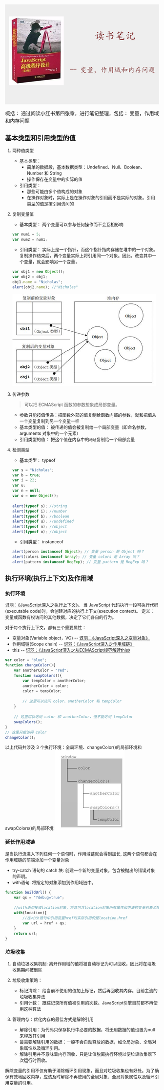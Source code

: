 ![变量，作用域和内存问题](变量，作用域和内存问题/1.png)

<font face="微软雅黑" size="3">概括： 通过阅读小红书第四张章，进行笔记整理，包括： 变量，作用域和内存问题</font> 
<!-- more -->


## 基本类型和引用类型的值

1. 两种值类型
    * 基本类型： 
      - 简单的数据段，基本数据类型：Undefined、Null、Boolean、Number 和 String
      - 操作保存在变量中的实际的值
    * 引用类型： 
      - 那些可能由多个值构成的对象
      - 在操作对象时，实际上是在操作对象的引用而不是实际的对象。引用类型的值是按引用访问的

2. 复制变量值
    * 基本类型： 两个变量可以参与任何操作而不会互相影响
    ```js
    var num1 = 5;
    var num2 = num1;
    ```

    * 引用类型： 实际上是一个指针，而这个指针指向存储在堆中的一个对象。复制操作结束后，两个变量实际上将引用同一个对象。因此，改变其中一个变量，就会影响另一个变量，
    ```js
    var obj1 = new Object();
    var obj2 = obj1;
    obj1.name = "Nicholas";
    alert(obj2.name); //"Nicholas" 
    ```
    ![变量，作用域和内存问题](变量，作用域和内存问题/2.jpg)

3. 传递参数
    > 可以把 ECMAScript 函数的参数想象成局部变量。

    * 参数只能按值传递：把函数外部的值复制给函数内部的参数，就和把值从一个变量复制到另一个变量一样
    * 基本类型的值： 被传递的值会被复制给一个局部变量（即命名参数，arguments 对象中的一个元素）
    * 引用类型的值： 把这个值在内存中的`地址`复制给一个局部变量

4. 检测类型
    * 基本类型： typeof
    ```js
    var s = "Nicholas";
    var b = true;
    var i = 22;
    var u;
    var n = null;
    var o = new Object();
    
    alert(typeof s); //string
    alert(typeof i); //number
    alert(typeof b); //boolean
    alert(typeof u); //undefined
    alert(typeof n); //object
    alert(typeof o); //object 
    ```
    * 引用类型： instanceof
    ```js
    alert(person instanceof Object); // 变量 person 是 Object 吗？
    alert(colors instanceof Array); // 变量 colors 是 Array 吗？
    alert(pattern instanceof RegExp); // 变量 pattern 是 RegExp 吗？
    ```

## 执行环境(执行上下文)及作用域

### 执行环境
[讶羽：《JavaScript深入之执行上下文》](https://github.com/mqyqingfeng/Blog/issues/8)。
当 JavaScript 代码执行一段可执行代码(executable code)时，会创建对应的执行上下文(execution context)。
定义： 变量或函数有权访问的其他数据，决定了它们各自的行为。

对于每个执行上下文，都有三个重要属性：

* 变量对象(Variable object，VO) -- [讶羽：《JavaScript深入之变量对象》 ](https://github.com/mqyqingfeng/Blog/issues/5)
* 作用域链(Scope chain) -- [讶羽：《JavaScript深入之作用域链》](https://github.com/mqyqingfeng/Blog/issues/6)
* this  -- [讶羽：《JavaScript深入之从ECMAScript规范解读this》](https://github.com/mqyqingfeng/Blog/issues/7)

```js
var color = "blue";
function changeColor(){
	var anotherColor = "red";
	function swapColors(){
		var tempColor = anotherColor;
		anotherColor = color;
		color = tempColor;

	 	// 这里可以访问 color、anotherColor 和 tempColor
	}

 	// 这里可以访问 color 和 anotherColor，但不能访问 tempColor
 	swapColors();
}
// 这里只能访问 color
changeColor();
```
以上代码共涉及 3 个执行环境：全局环境、changeColor()的局部环境和 swapColors()的局部环境
![变量，作用域和内存问题](变量，作用域和内存问题/3.jpg)

### 延长作用域链
是当执行流进入下列任何一个语句时，作用域链就会得到加长, 这两个语句都会在作用域链的前端添加一个变量对象

* try-catch 语句的 catch 块: 创建一个新的变量对象，包含被抛出的错误对象的声明。
* with语句: 将指定的对象添加到作用域链中。

```js
function buildUrl() {
	var qs = "?debug=true";

	//with语句接收location对象，将其包含location对象所有属性和方法的变量对象添加到了作用域链的前端。
	with(location){
		//在with语句中引用变量href时实际引用的是location.href
		var url = href + qs;
	}
	return url;
} 
```

### 垃圾收集
1. 自动垃圾收集机制: 离开作用域的值将被自动标记为可以回收，因此将在垃圾收集期间被删除

2. 垃圾收集策略： 
	* 标记清除： 给当前不使用的值加上标记，然后再回收其内存。目前主流的垃圾收集算法
	* 引用计数： 跟踪记录所有值被引用的次数。JavaScript引擎目前都不再使用这种算法

3. 管理内存：优化内存的最佳方式是解除引用
	* 解除引用：为代码只保存执行中必要的数据，将无用数据的值设置为null来释放其引用
	* 最需要解除引用的数据：一般不会自动释放的数据，如全局对象、全局对象属性以及循环引用。
	* 解除引用并不意味着内存回收，只是让值脱离执行环境以便垃圾收集器下次运行时回收。

解除变量的引用不仅有助于消除循环引用现象，而且对垃圾收集也有好处。为了确保有效地回收内存，应该及时解除不再使用的全局对象、全局对象属性以及循环引用变量的引用。
